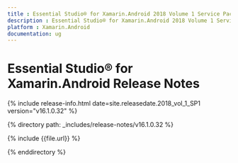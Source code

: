 ```yaml
---
title : Essential Studio® for Xamarin.Android 2018 Volume 1 Service Pack 1 Release Notes
description : Essential Studio® for Xamarin.Android 2018 Volume 1 Service Pack 1 Release Notes
platform : Xamarin.Android
documentation: ug
---
```


# Essential Studio® for Xamarin.Android Release Notes

{% include release-info.html date=site.releasedate.2018_vol_1_SP1  version="v16.1.0.32" %} 

{% directory path: _includes/release-notes/v16.1.0.32 %}

{% include {{file.url}} %}

{% enddirectory %}